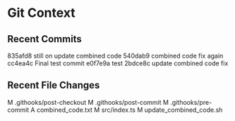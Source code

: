 # Git Context
## Recent Commits
835afd8 still on update combined code
540dab9 combined code fix again
cc4ea4c Final test commit
e0f7e9a test
2bdce8c update combined code fix

## Recent File Changes
M	.githooks/post-checkout
M	.githooks/post-commit
M	.githooks/pre-commit
A	combined_code.txt
M	src/index.ts
M	update_combined_code.sh
